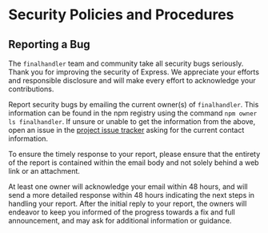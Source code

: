 # Security Policies and Procedures

## Reporting a Bug

The `finalhandler` team and community take all security bugs seriously. Thank
you for improving the security of Express. We appreciate your efforts and
responsible disclosure and will make every effort to acknowledge your
contributions.

Report security bugs by emailing the current owner(s) of `finalhandler`. This
information can be found in the npm registry using the command
`npm owner ls finalhandler`.
If unsure or unable to get the information from the above, open an issue
in the [project issue tracker](https://github.com/pillarjs/finalhandler/issues)
asking for the current contact information.

To ensure the timely response to your report, please ensure that the entirety
of the report is contained within the email body and not solely behind a web
link or an attachment.

At least one owner will acknowledge your email within 48 hours, and will send a
more detailed response within 48 hours indicating the next steps in handling
your report. After the initial reply to your report, the owners will
endeavor to keep you informed of the progress towards a fix and full
announcement, and may ask for additional information or guidance.
